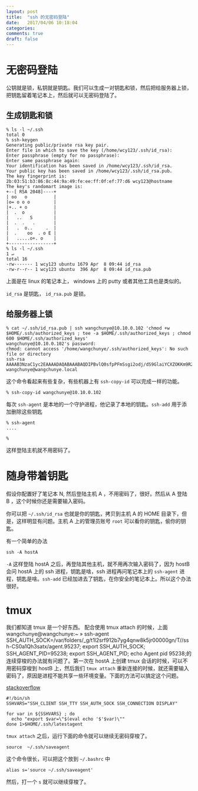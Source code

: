 ```yaml
---
layout: post
title:  "ssh 的无密码登陆"
date:   2017/04/06 10:18:04
categories:
comments: true
draft: false
---
```



# 无密码登陆

公钥就是锁，私钥就是钥匙。我们可以生成一对钥匙和锁，然后把给服务器上锁，把钥匙留着笔记本上，然后就可以无密码登陆了。

## 生成钥匙和锁

```shell-session
% ls -l ~/.ssh
total 0
% ssh-keygen
Generating public/private rsa key pair.
Enter file in which to save the key (/home/wcy123/.ssh/id_rsa):
Enter passphrase (empty for no passphrase):
Enter same passphrase again:
Your identification has been saved in /home/wcy123/.ssh/id_rsa.
Your public key has been saved in /home/wcy123/.ssh/id_rsa.pub.
The key fingerprint is:
2b:03:51:b3:86:8c:44:9a:49:fe:ee:ff:0f:ef:77:d6 wcy123@hostname
The key's randomart image is:
+--[ RSA 2048]----+
| oo   o          |
|o= o o o         |
|+.. + o          |
|  .  o           |
|   ..   S        |
|  .  .   .       |
|   .  o..     .  |
|  .    oo  . o E |
|   .....o+. o    |
+-----------------+
% ls -l ~/.ssh                                                                                                   1 ↵
total 16
-rw------- 1 wcy123 ubuntu 1679 Apr  8 09:44 id_rsa
-rw-r--r-- 1 wcy123 ubuntu  396 Apr  8 09:44 id_rsa.pub
```

上面是在 linux 的笔记本上， windows 上的 putty 或者其他工具也是类似的。

`id_rsa` 是钥匙， `id_rsa.pub` 是锁。

## 给服务器上锁

```shell-session
% cat ~/.ssh/id_rsa.pub | ssh wangchunye@10.10.0.102 'chmod +w $HOME/.ssh/authorized_keys ; tee -a $HOME/.ssh/authorized_keys ; chmod 600 $HOME/.ssh/authorized_keys'
wangchunye@10.10.0.102's password:
chmod: cannot access '/home/wangchunye/.ssh/authorized_keys': No such file or directory
ssh-rsa AAAAB3NzaC1yc2EAAAADAQABAAABAQDIPBvlQ0sfpPFmSsgi2odj/dS9GlaiYCXZOKKm9R2t4RpxWbQafUR7OmcGbNdJNBUyrauEKaH3v1Incaz//PAJ9zalABqBPwc7qzWZfwDYQ3ojsbQMO/mherkI5ZSMYhbnQCAt0k1KqDbZnmS6icAarXpVAvY1nHVWpya/FuepTFp/fPpoq3VN3BlBeX9F4KpeO5V329dKzZs3CCez5q7Woltdr4pwz6BHW8ddoBuQlueKrRru/86rAQxz/CYG5F0QgtTEqoyIcWHVpf01BayeB3vSnKH0URFkBrRTBbY0880XVa5U0skrYc7/tDUG/fIXdjvX8iIDMQGz3RnqtCp1 wangchunye@wangchunye.local
```

这个命令看起来有些复杂，有些机器上有  `ssh-copy-id` 可以完成一样的功能。

```
% ssh-copy-id wangchunye@10.10.0.102
```


每次 `ssh-agent` 是本地的一个守护进程，他记录了本地的钥匙。`ssh-add` 用于添加删除这些钥匙

```
% ssh-agent
....

%
```

这样登陆主机就不用密码了。

# 随身带着钥匙

假设你配置好了笔记本 N, 然后登陆主机 A ，不用密码了，很好。然后从  A 登陆 B ，这个时候你还是需要输入密码。

你可以把 `~/.ssh/id_rsa` 也就是你的钥匙，拷贝到主机 A 的 HOME 目录下，但是，这样明显有问题。主机 A 上的管理员账号 `root` 可以看你的钥匙，偷你的钥匙。

有一个简单的办法
```
ssh -A hostA
```

`-A` 这样登陆 hostA 之后，再登陆其他主机，就不用再次输入密码了，因为 hostB 会问 hostA 上的 ssh 进程，钥匙是啥，ssh 进程再问笔记本上的 `ssh-agent` 进程，钥匙是啥。`ssh-add` 已经加进去了钥匙，在你安全的笔记本上。所以这个办法很好。


# tmux

我们都知道 tmux 是一个好东西。 配合使用 tmux attach 的时候，上面wangchunye@wangchunye:~ » ssh-agent
SSH_AUTH_SOCK=/var/folders/_g/t1l2srf912b7yg4qnw8k5jr00000gn/T//ssh-CS0a1Qh3satx/agent.95237; export SSH_AUTH_SOCK;
SSH_AGENT_PID=95238; export SSH_AGENT_PID;
echo Agent pid 95238;的连续穿梭的办法就有问题了。第一次在 hostA 上创建 tmux 会话的时候，可以不用密码穿梭到 hostB 上，然后我们 `tmux attach` 重新连接的时候，就还需要输入密码了，原因是进程不能共享一些环境变量。下面的方法可以搞定这个问题。


[stackoverflow](http://unix.stackexchange.com/questions/114558/how-can-i-forward-a-already-forwarded-ssh-key-into-tmux)


```shell
#!/bin/sh
SSHVARS="SSH_CLIENT SSH_TTY SSH_AUTH_SOCK SSH_CONNECTION DISPLAY"

for var in ${SSHVARS} ; do
  echo "export $var=\"$(eval echo '$'$var)\""
done 1>$HOME/.ssh/latestagent

```

`tmux attach` 之后，运行下面的命令就可以继续无密码穿梭了。


```shell
source  ~/.ssh/saveagent
```

这个命令很长，可以把这个放到 `~/.bashrc` 中

```
alias s='source ~/.ssh/saveagent'
```

然后，打一个 `s` 就可以继续穿梭了。
